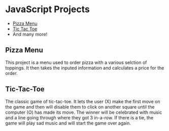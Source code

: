 # JavaScript Projects
 
 * [Pizza Menu](https://github.com/Canadianfaller7/JavaScript-Projects/tree/main/Pizza%20Project/ "Named link title")
 * [Tic Tac Toe](https://github.com/Canadianfaller7/JavaScript-Projects/tree/main/Tic%20Tac%20Toe%20Project/ "Named link title")
 * And many more!
 
 ## Pizza Menu
 
  This project is a menu used to order pizza with a various selction of toppings. It then takes the
  inputed information and calculates a price for the order.
  
  ## Tic-Tac-Toe
  
  The classic game of tic-tac-toe. It lets the user (X) make the first move on the game and then will disable them to click on another square until the computer (O) has made its move. The winner will be celebrated with music and a line going through where they got 3 in-a-row. If there is a tie, the game will play sad music and will start the game over again.
  
 
  
